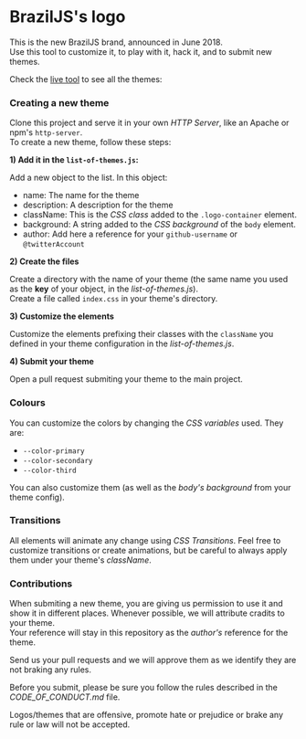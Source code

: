 # BrazilJS's logo

This is the new BrazilJS brand, announced in June 2018.  
Use this tool to customize it, to play with it, hack it, and to submit new themes.

Check the [live tool](https://braziljs.github.io/braziljs-logo-2018/) to see all the themes:


### Creating a new theme

Clone this project and serve it in your own _HTTP Server_, like an Apache or npm's `http-server`.  
To create a new theme, follow these steps:

**1) Add it in the `list-of-themes.js`:**

Add a new object to the list. In this object:

- name: The name for the theme
- description: A description for the theme
- className: This is the _CSS class_ added to the `.logo-container` element.
- background: A string added to the _CSS background_ of the `body` element.
- author: Add here a reference for your `github-username` or `@twitterAccount`

**2) Create the files**

Create a directory with the name of your theme (the same name you used as the **key** of your object, in the _list-of-themes.js_).  
Create a file called `index.css` in your theme's directory.

**3) Customize the elements**

Customize the elements prefixing their classes with the `className` you defined in your theme configuration in the _list-of-themes.js_.  

**4) Submit your theme**

Open a pull request submiting your theme to the main project.

### Colours

You can customize the colors by changing the _CSS variables_ used. They are:

- `--color-primary`
- `--color-secondary`
- `--color-third`

You can also customize them (as well as the _body's background_ from your theme config).  

### Transitions

All elements will animate any change using _CSS Transitions_. Feel free to customize transitions or create animations, but be careful to always apply them under your theme's _className_.

### Contributions

When submiting a new theme, you are giving us permission to use it and show it in different places. Whenever possible, we will attribute cradits to your theme.  
Your reference will stay in this repository as the _author's_ reference for the theme.

Send us your pull requests and we will approve them as we identify they are not braking any rules.

Before you submit, please be sure you follow the rules described in the _CODE_OF_CONDUCT.md_ file.

Logos/themes that are offensive, promote hate or prejudice or brake any rule or law will not be accepted.  


